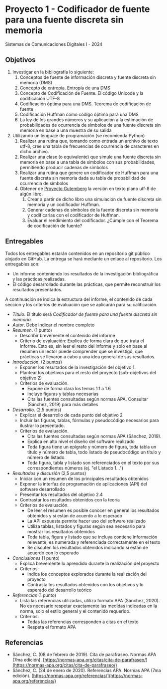 # Proyecto 1 - Codificador de fuente para una fuente discreta sin memoria

Sistemas de Comunicaciones Digitales I - 2024

## Objetivos

1. Investigar en la bibliografía lo siguiente:
   1. Conceptos de fuente de información discreta y fuente discreta sin memoria (DMS)
   2. Concepto de entropía. Entropía de una DMS
   3. Concepto de Codificación de Fuente. El código Unicode y la codificación UTF-8
   4. Codificación óptima para una DMS. Teorema de codificación de fuente
   5. Codificación Huffman como código óptimo para una DMS
   6. La ley de los grandes números y su aplicación a la estimación de probabilidades de ocurrencia de simbolos de una fuente discreta sin memoria en base a una muestra de su salida
2. Utilizando un lenguaje de programación (se recomienda Python)
   1. Realizar una rutina que, tomando como entrada un archivo de texto utf-8, cree una tabla de frecuencias de ocurrencia de caracteres en dicho archivo.
   2. Realizar una clase (o equivalente) que simule una fuente discreta sin memoria en base a una tabla de simbolos con sus probabilidades, permitiendo producir cadenas de símbolos
   3. Realizar una rutina que genere un codificador de Huffman para una fuente discreta sin memoria dada su tabla de probabilidad de ocurrencia de símbolos
   4. Obtener de [Proyecto Gutemberg](https://www.gutenberg.org/) la versión en texto plano utf-8 de algún libro.
      1. Crear a partir de dicho libro una simulación de fuente discreta sin memoria y un codificador Huffman.
      2. Generar cadenas de símbolos de la fuente discreta sin memoria y codificarlas con el codificador de Huffman.
      3. Evaluar el rendimiento del codificador. ¿Cúmple con el Teorema de codificación de fuente?

## Entregables

Todos los entregables estarán contenidos en un repositorio git público alojado en GitHub. La entrega se hará mediante un enlace al repositorio. Los entregables son:

- Un informe conteniendo los resultados de la investigación bibliográfica y las prácticas realizadas.
- El código desarrollado durante las prácticas, que permite reconstruir los resultados presentados.

A continuación se indica la estructura del informe, el contenido de cada seccion y los criterios de evaluación que se aplicarán para su calificación.

- *Título*. El título será *Codificador de fuente para una fuente discreta sin memoria*
- *Autor*. Debe indicar el nombre completo
- *Resumen*. (1 punto)
  - Describir brevemente el contenido del informe
  - Criterio de evaluación: Explica de forma clara de que trata el informe. Esto es, sin leer el resto del informe y solo en base al resumen un lector puede comprender que se investigó, que prácticas se llevaron a cabo y una idea general de sus resultados.
- *Introducción*. (2 puntos)
  - Exponer los resultados de la investigación del objetivo 1.
  - Plantear los objetivos para el resto del proyecto (sub-objetivos del objetivo 2)
  - Criterios de evaluación.
    - Expone de forma clara los temas 1.1 a 1.6
    - Incluye figuras y tablas necesarias
    - Cita las fuentes consultadas según normas APA. Consultar (Sánchez, 2019) para más detalles
- *Desarrollo*. (2,5 puntos)
  - Explicar el desarrollo de cada punto del objetivo 2
  - Incluir las figuras, tablas, fórmulas y pseudocódigo necesarios para ilustrar lo presentado.
  - Criterios de evaluación.
    - Cita las fuentes consultadas según normas APA (Sánchez, 2019).
    - Explica en alto nivel el diseño del software realizado
    - Toda figura tiene un epígrafe y número de figura, toda tabla un título y número de tabla, todo listado de pseudocódigo un título y número de listado.
    - Toda figura, tabla y listado son referenciados en el texto por sus correspondientes números (ej. "el Listado 1...")
- *Resultados y discusión* (2,5 puntos)
  - Iniciar con un resumen de los principales resultados obtenidos
  - Exponer la interfaz de programación de aplicaciones (API) del software desarrollado
  - Presentar los resultados del objetivo 2.4
  - Contrastar los resultados obtenidos con la teoría
  - Criterios de evaluación.
    - De leer el resumen es posible conocer en general los resultados obtenidos y si están de acuerdo a lo esperado
    - La API expuesta permite hacer uso del software realizado
    - Utiliza tablas, listados y figuras según sea necesario para mostrar los resultados obtenidos
    - Toda tabla, figura y listado que se incluya contiene información relevante, es numerada y referenciada correctamente en el texto
    - Se discuten los resultados obtenidos indicando si están de acuerdo con lo esperado
- *Conclusiones* (1 punto)
  - Explica brevemente lo aprendido durante la realización del proyecto
  - Criterios:
    - Indica los conceptos explorados durante la realización del proyecto
    - Contrasta los resultados obtenidos con los objetivos y lo esperado del desarrollo teórico
- *Referencias* (1 punto)
  - Lista las referencias utilizadas, utiliza formato APA (Sánchez, 2020). No es necesario respetar exactamente las medidas indicadas en la norma, solo el estilo general y el contenido requerido.
  - Criterios:
    - Todas las referencias corresponden a citas en el texto
    - Respeta el formato APA

## Referencias

- Sánchez, C. (08 de febrero de 2019). Cita de parafraseo. Normas APA (7ma edición). [https://normas-apa.org/citas/cita-de-parafraseo/](https://normas-apa.org/citas/cita-de-parafraseo/)
- Sánchez, C. (24 de enero de 2020). Referencias APA. Normas APA (7ma edición). [https://normas-apa.org/referencias/](https://normas-apa.org/referencias/)
